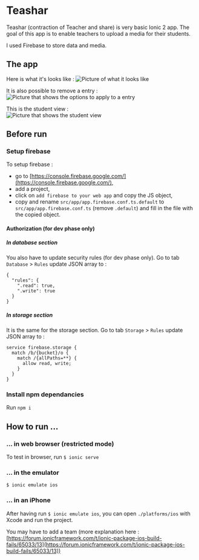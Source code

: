 # Teashar

Teashar (contraction of Teacher and share) is very basic Ionic 2 app. The goal of this app is to enable teachers to upload a media for their students. 

I used Firebase to store data and media. 


## The app
Here is what it's looks like : 
![Picture of what it looks like](/teashar.png?raw=true)

It is also possible to remove a entry : 
![Picture that shows the options to apply to a entry](/show_option.PNG?raw=true)

This is the student view :  
![Picture that shows the student view](/student_view.PNG?raw=true)


## Before run
### Setup firebase
To setup firebase : 

- go to [https://console.firebase.google.com/](https://console.firebase.google.com/),
- add a project,
- click on `add firebase to your web app` and copy the JS object,
- copy and rename `src/app/app.firebase.conf.ts.default` to `src/app/app.firebase.conf.ts` (remove `.default`) and fill in the file with the copied object. 

#### Authorization (for dev phase only)
##### In database section
You also have to update security rules (for dev phase only). Go to tab `Database` > `Rules` update JSON array to :
```
{
  "rules": {
    ".read": true,
    ".write": true
  }
}
```

##### In storage section
It is the same for the storage section.  Go to tab `Storage` > `Rules` update JSON array to :
```
service firebase.storage {
  match /b/{bucket}/o {
    match /{allPaths=**} {
      allow read, write;
    }
  }
}
```
### Install npm dependancies
Run `npm i`

## How to run ...

### ... in web browser (restricted mode)
To test in browser, run `$ ionic serve`

### ... in the emulator
`$ ionic emulate ios`

### ... in an iPhone 
After having run `$ ionic emulate ios`, you can open `./platforms/ios` with Xcode and run the project. 

You may have to add a team (more explanation here : [https://forum.ionicframework.com/t/ionic-package-ios-build-fails/65033/13](https://forum.ionicframework.com/t/ionic-package-ios-build-fails/65033/13))
